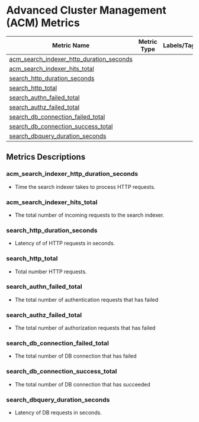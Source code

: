 # Advanced Cluster Management (ACM) Metrics

| Metric Name                                                                           | Metric Type | Labels/Tags | Status |
|---------------------------------------------------------------------------------------|-------------|-------------|--------|
| [acm_search_indexer_http_duration_seconds](#acm_search_indexer_http_duration_seconds) |             |             |        |
| [acm_search_indexer_hits_total](#acm_search_indexer_hits_total)                       |             |             |        |
| [search_http_duration_seconds](#search_http_duration_seconds)                         |             |             |        |
| [search_http_total](#search_http_total)                                               |             |             |        |
| [search_authn_failed_total](#search_authn_failed_total)                               |             |             |        |
| [search_authz_failed_total](#search_authz_failed_total)                               |             |             |        |
| [search_db_connection_failed_total](#search_db_connection_failed_total)               |             |             |        |
| [search_db_connection_success_total](#search_db_connection_success_total)             |             |             |        |
| [search_dbquery_duration_seconds](#search_dbquery_duration_seconds)                   |             |             |        |

## Metrics Descriptions

### acm_search_indexer_http_duration_seconds

- Time the search indexer takes to process HTTP requests.

### acm_search_indexer_hits_total

- The total number of incoming requests to the search indexer.

### search_http_duration_seconds

- Latency of of HTTP requests in seconds.

### search_http_total

- Total number HTTP requests.

### search_authn_failed_total

- The total number of authentication requests that has failed

### search_authz_failed_total

- The total number of authorization requests that has failed

### search_db_connection_failed_total

- The total number of DB connection that has failed

### search_db_connection_success_total

- The total number of DB connection that has succeeded

### search_dbquery_duration_seconds

- Latency of DB requests in seconds.
